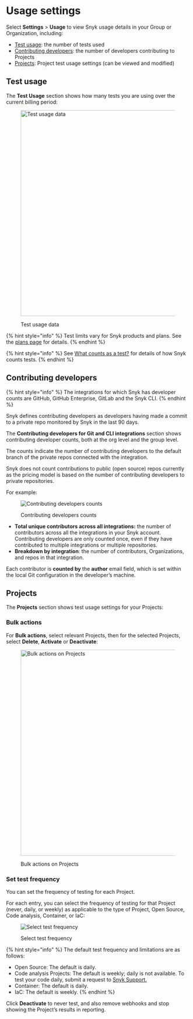 # Usage settings

Select **Settings** > **Usage** to view Snyk usage details in your Group or Organization, including:

* [Test usage](usage-settings.md#test-usage): the number of tests used
* [Contributing developers](usage-settings.md#contributing-developers): the number of developers contributing to Projects
* [Projects](usage-settings.md#projects): Project test usage settings (can be viewed and modified)

## Test usage

The **Test Usage** section shows how many tests you are using over the current billing period:

<figure><img src="../../.gitbook/assets/test-usage.png" alt="Test usage data" width="563"><figcaption><p>Test usage data</p></figcaption></figure>

{% hint style="info" %}
Test limits vary for Snyk products and plans. See the [plans page](https://snyk.io/plans/) for details.
{% endhint %}

{% hint style="info" %}
See [What counts as a test?](https://support.snyk.io/hc/en-us/articles/360000925418-What-counts-as-a-test-) for details of how Snyk counts tests.
{% endhint %}

## Contributing developers

{% hint style="info" %}
The integrations for which Snyk has developer counts are GitHub, GitHub Enterprise, GitLab and the Snyk CLI.
{% endhint %}

Snyk defines contributing developers as developers having made a commit to a private repo monitored by Snyk in the last 90 days.

The **Contributing developers for Git and CLI integrations** section shows contributing developer counts, both at the org level and the group level.

The counts indicate the number of contributing developers to the default branch of the private repos connected with the integration.

Snyk does not count contributions to public (open source) repos currently as the pricing model is based on the number of contributing developers to private repositories.

For example:

<figure><img src="../../.gitbook/assets/image__10_.png" alt="Contributing developers counts"><figcaption><p>Contributing developers counts</p></figcaption></figure>

* **Total unique contributors across all integrations:** the number of contributors across all the integrations in your Snyk account. Contributing developers are only counted once, even if they have contributed to multiple integrations or multiple repositories.
* **Breakdown by integration**: the number of contributors, Organizations, and repos in that integration.

Each contributor is **counted by** the **author** email field, which is set within the local Git configuration in the developer’s machine.

## Projects

The **Projects** section shows test usage settings for your Projects:

### Bulk actions

For **Bulk actions**, select relevant Projects, then for the selected Projects, select **Delete**, **Activate** or **Deactivate**:

<figure><img src="../../.gitbook/assets/usage-projects-bulk-actions.png" alt="Bulk actions on Projects" width="563"><figcaption><p>Bulk actions on Projects</p></figcaption></figure>

### Set test frequency

You can set the frequency of testing for each Project.&#x20;

For each entry, you can select the frequency of testing for that Project (never, daily, or weekly) as applicable to the type of Project, Open Source, Code analysis, Container, or IaC:

<figure><img src="../../.gitbook/assets/usage-projects-single.png" alt="Select test frequency"><figcaption><p>Select test frequency</p></figcaption></figure>

{% hint style="info" %}
The default test frequency and limitations are as follows:

* Open Source: The default is daily.
* Code analysis Projects: The default is weekly; daily is not available. To test your code daily, submit a request to [Snyk Support.](https://support.snyk.io/hc/en-us/requests)
* Container: The default is daily.
* IaC: The default is weekly.
{% endhint %}

Click **Deactivate** to never test, and also remove webhooks and stop showing the Project’s results in reporting.
